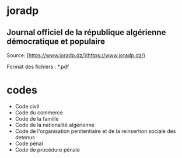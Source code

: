 # joradp
## Journal officiel de la république algérienne démocratique et populaire

Source: [https://www.joradp.dz/](https://www.joradp.dz/)

Format des fichiers : *.pdf

# codes
- Code civil
- Code du commerce
- Code de la famille
- Code de la nationalité algérienne
- Code de l'organisation penitentiaire et de la reinsertion sociale des detenus
- Code pénal
- Code de procédure pénale